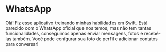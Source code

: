 # WhatsApp
Olá! Fiz esse aplicativo treinando minhas habilidades em Swift.
Está parecido com o WhatsApp oficial que nos temos, mas não tem tantas funcionalidades, conseguimos apenas enviar mensagens, fotos e recebê-las também.
Você pode confgurar sua foto de perfil e adicionar contatos para conversar!

